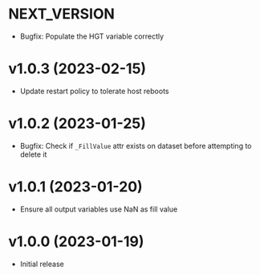 # NEXT_VERSION

* Bugfix: Populate the HGT variable correctly


# v1.0.3 (2023-02-15)

* Update restart policy to tolerate host reboots


# v1.0.2 (2023-01-25)

* Bugfix: Check if `_FillValue` attr exists on dataset before attempting to delete it


# v1.0.1 (2023-01-20)

* Ensure all output variables use NaN as fill value


# v1.0.0 (2023-01-19)

* Initial release
